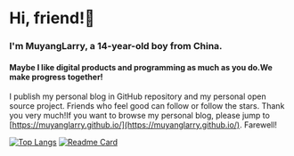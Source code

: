 # Hi, friend!👋
### I'm MuyangLarry, a 14-year-old boy from China.
#### Maybe I like digital products and programming as much as you do.We make progress together!
I publish my personal blog in GitHub repository and my personal open source project. Friends who feel good can follow or follow the stars. Thank you very much!If you want to browse my personal blog, please jump to [https://muyanglarry.github.io/](https://muyanglarry.github.io/). Farewell!

[![Top Langs](https://github-readme-stats.vercel.app/api/top-langs/?username=MuyangLarry&layout=compact)](https://github.com/anuraghazra/github-readme-stats)
[![Readme Card](https://github-readme-stats.vercel.app/api/pin/?username=MuyangLarry&repo=MuyangLarry.github.io)](https://github.com/anuraghazra/github-readme-stats)
